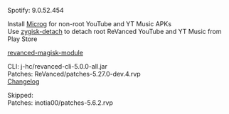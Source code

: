 Spotify: 9.0.52.454  

Install [Microg](https://github.com/ReVanced/GmsCore/releases) for non-root YouTube and YT Music APKs  
Use [zygisk-detach](https://github.com/j-hc/zygisk-detach) to detach root ReVanced YouTube and YT Music from Play Store  

[revanced-magisk-module](https://github.com/j-hc/revanced-magisk-module)
  
CLI: j-hc/revanced-cli-5.0.0-all.jar  
Patches: ReVanced/patches-5.27.0-dev.4.rvp  
[Changelog](https://github.com/ReVanced/revanced-patches/releases/tag/v5.27.0-dev.4)  

Skipped:  
Patches: inotia00/patches-5.6.2.rvp                              
